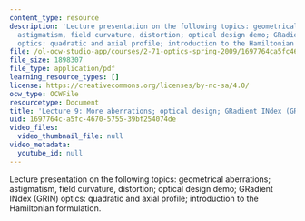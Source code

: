 ```yaml
---
content_type: resource
description: 'Lecture presentation on the following topics: geometrical aberrations;
  astigmatism, field curvature, distortion; optical design demo; GRadient INdex (GRIN)
  optics: quadratic and axial profile; introduction to the Hamiltonian formulation.'
file: /ol-ocw-studio-app/courses/2-71-optics-spring-2009/1697764ca5fc4670575539bf254074de_MIT2_71S09_lec09.pdf
file_size: 1898307
file_type: application/pdf
learning_resource_types: []
license: https://creativecommons.org/licenses/by-nc-sa/4.0/
ocw_type: OCWFile
resourcetype: Document
title: 'Lecture 9: More aberrations; optical design; GRadient INdex (GRIN)'
uid: 1697764c-a5fc-4670-5755-39bf254074de
video_files:
  video_thumbnail_file: null
video_metadata:
  youtube_id: null
---
```

Lecture presentation on the following topics: geometrical aberrations; astigmatism, field curvature, distortion; optical design demo; GRadient INdex (GRIN) optics: quadratic and axial profile; introduction to the Hamiltonian formulation.